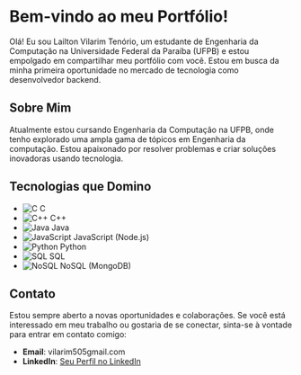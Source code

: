 # Bem-vindo ao meu Portfólio!

Olá! Eu sou Lailton Vilarim Tenório, um estudante de Engenharia da Computação na Universidade Federal da Paraíba (UFPB) e estou empolgado em compartilhar meu portfólio com você. Estou em busca da minha primeira oportunidade no mercado de tecnologia como desenvolvedor backend.

## Sobre Mim

Atualmente estou cursando Engenharia da Computação na UFPB, onde tenho explorado uma ampla gama de tópicos em Engenharia da computação. Estou apaixonado por resolver problemas e criar soluções inovadoras usando tecnologia.

## Tecnologias que Domino

- ![C](https://simpleicons.org/icons/c.svg) C
- ![C++](https://simpleicons.org/icons/cpp.svg) C++
- ![Java](https://simpleicons.org/icons/java.svg) Java
- ![JavaScript](https://simpleicons.org/icons/javascript.svg) JavaScript (Node.js)
- ![Python](https://simpleicons.org/icons/python.svg) Python
- ![SQL](https://simpleicons.org/icons/microsoftsqlserver.svg) SQL
- ![NoSQL](https://simpleicons.org/icons/mongodb.svg) NoSQL (MongoDB)


## Contato

Estou sempre aberto a novas oportunidades e colaborações. Se você está interessado em meu trabalho ou gostaria de se conectar, sinta-se à vontade para entrar em contato comigo:

- **Email**: vilarim505gmail.com
- **LinkedIn**: [Seu Perfil no LinkedIn](https://www.linkedin.com/in/lailtonvilarim/)

